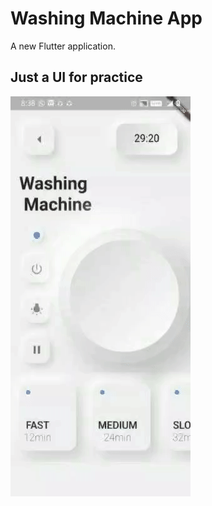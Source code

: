 # Washing Machine App

A new Flutter application.

## Just a UI for practice

![](https://github.com/chintan-27/UIWahingMachineApp/blob/master/one.gif)

